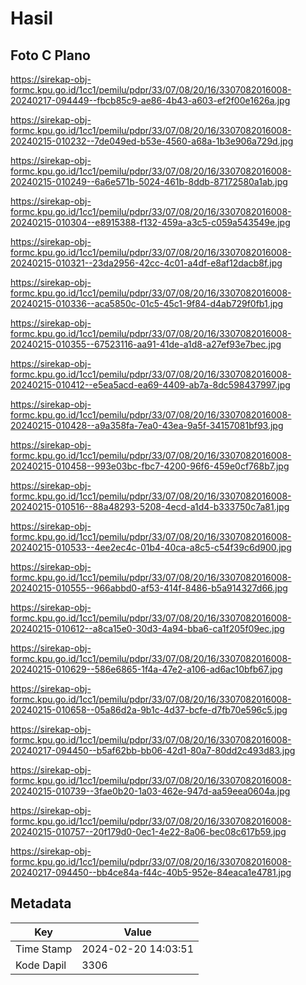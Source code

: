 # Hasil

## Foto C Plano

https://sirekap-obj-formc.kpu.go.id/1cc1/pemilu/pdpr/33/07/08/20/16/3307082016008-20240217-094449--fbcb85c9-ae86-4b43-a603-ef2f00e1626a.jpg

https://sirekap-obj-formc.kpu.go.id/1cc1/pemilu/pdpr/33/07/08/20/16/3307082016008-20240215-010232--7de049ed-b53e-4560-a68a-1b3e906a729d.jpg

https://sirekap-obj-formc.kpu.go.id/1cc1/pemilu/pdpr/33/07/08/20/16/3307082016008-20240215-010249--6a6e571b-5024-461b-8ddb-87172580a1ab.jpg

https://sirekap-obj-formc.kpu.go.id/1cc1/pemilu/pdpr/33/07/08/20/16/3307082016008-20240215-010304--e8915388-f132-459a-a3c5-c059a543549e.jpg

https://sirekap-obj-formc.kpu.go.id/1cc1/pemilu/pdpr/33/07/08/20/16/3307082016008-20240215-010321--23da2956-42cc-4c01-a4df-e8af12dacb8f.jpg

https://sirekap-obj-formc.kpu.go.id/1cc1/pemilu/pdpr/33/07/08/20/16/3307082016008-20240215-010336--aca5850c-01c5-45c1-9f84-d4ab729f0fb1.jpg

https://sirekap-obj-formc.kpu.go.id/1cc1/pemilu/pdpr/33/07/08/20/16/3307082016008-20240215-010355--67523116-aa91-41de-a1d8-a27ef93e7bec.jpg

https://sirekap-obj-formc.kpu.go.id/1cc1/pemilu/pdpr/33/07/08/20/16/3307082016008-20240215-010412--e5ea5acd-ea69-4409-ab7a-8dc598437997.jpg

https://sirekap-obj-formc.kpu.go.id/1cc1/pemilu/pdpr/33/07/08/20/16/3307082016008-20240215-010428--a9a358fa-7ea0-43ea-9a5f-34157081bf93.jpg

https://sirekap-obj-formc.kpu.go.id/1cc1/pemilu/pdpr/33/07/08/20/16/3307082016008-20240215-010458--993e03bc-fbc7-4200-96f6-459e0cf768b7.jpg

https://sirekap-obj-formc.kpu.go.id/1cc1/pemilu/pdpr/33/07/08/20/16/3307082016008-20240215-010516--88a48293-5208-4ecd-a1d4-b333750c7a81.jpg

https://sirekap-obj-formc.kpu.go.id/1cc1/pemilu/pdpr/33/07/08/20/16/3307082016008-20240215-010533--4ee2ec4c-01b4-40ca-a8c5-c54f39c6d900.jpg

https://sirekap-obj-formc.kpu.go.id/1cc1/pemilu/pdpr/33/07/08/20/16/3307082016008-20240215-010555--966abbd0-af53-414f-8486-b5a914327d66.jpg

https://sirekap-obj-formc.kpu.go.id/1cc1/pemilu/pdpr/33/07/08/20/16/3307082016008-20240215-010612--a8ca15e0-30d3-4a94-bba6-ca1f205f09ec.jpg

https://sirekap-obj-formc.kpu.go.id/1cc1/pemilu/pdpr/33/07/08/20/16/3307082016008-20240215-010629--586e6865-1f4a-47e2-a106-ad6ac10bfb67.jpg

https://sirekap-obj-formc.kpu.go.id/1cc1/pemilu/pdpr/33/07/08/20/16/3307082016008-20240215-010658--05a86d2a-9b1c-4d37-bcfe-d7fb70e596c5.jpg

https://sirekap-obj-formc.kpu.go.id/1cc1/pemilu/pdpr/33/07/08/20/16/3307082016008-20240217-094450--b5af62bb-bb06-42d1-80a7-80dd2c493d83.jpg

https://sirekap-obj-formc.kpu.go.id/1cc1/pemilu/pdpr/33/07/08/20/16/3307082016008-20240215-010739--3fae0b20-1a03-462e-947d-aa59eea0604a.jpg

https://sirekap-obj-formc.kpu.go.id/1cc1/pemilu/pdpr/33/07/08/20/16/3307082016008-20240215-010757--20f179d0-0ec1-4e22-8a06-bec08c617b59.jpg

https://sirekap-obj-formc.kpu.go.id/1cc1/pemilu/pdpr/33/07/08/20/16/3307082016008-20240217-094450--bb4ce84a-f44c-40b5-952e-84eaca1e4781.jpg


## Metadata

| Key        | Value               |
| ---------- | ------------------- |
| Time Stamp | 2024-02-20 14:03:51 |
| Kode Dapil | 3306                |



